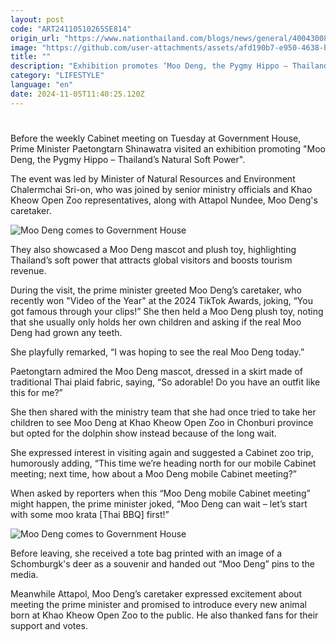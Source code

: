```yaml
---
layout: post
code: "ART24110510265SE814"
origin_url: "https://www.nationthailand.com/blogs/news/general/40043008"
image: "https://github.com/user-attachments/assets/afd190b7-e950-4638-b22d-d67381e45fb2"
title: ""
description: "Exhibition promotes ‘Moo Deng, the Pygmy Hippo – Thailand’s Natural Soft Power’"
category: "LIFESTYLE"
language: "en"
date: 2024-11-05T11:40:25.120Z
---
```


# 









Before the weekly Cabinet meeting on Tuesday at Government House, Prime Minister Paetongtarn Shinawatra visited an exhibition promoting "Moo Deng, the Pygmy Hippo – Thailand’s Natural Soft Power".

The event was led by Minister of Natural Resources and Environment Chalermchai Sri-on, who was joined by senior ministry officials and Khao Kheow Open Zoo representatives, along with Attapol Nundee, Moo Deng's caretaker.

  ![Moo Deng comes to Government House](https://github.com/user-attachments/assets/49b74524-19b8-4536-81e7-41d8e4b28fcf)

They also showcased a Moo Deng mascot and plush toy, highlighting Thailand’s soft power that attracts global visitors and boosts tourism revenue.

During the visit, the prime minister greeted Moo Deng’s caretaker, who recently won "Video of the Year" at the 2024 TikTok Awards, joking, “You got famous through your clips!” She then held a Moo Deng plush toy, noting that she usually only holds her own children and asking if the real Moo Deng had grown any teeth.

She playfully remarked, “I was hoping to see the real Moo Deng today.”

Paetongtarn admired the Moo Deng mascot, dressed in a skirt made of traditional Thai plaid fabric, saying, “So adorable! Do you have an outfit like this for me?”

She then shared with the ministry team that she had once tried to take her children to see Moo Deng at Khao Kheow Open Zoo in Chonburi province but opted for the dolphin show instead because of the long wait.

She expressed interest in visiting again and suggested a Cabinet zoo trip, humorously adding, “This time we’re heading north for our mobile Cabinet meeting; next time, how about a Moo Deng mobile Cabinet meeting?”

When asked by reporters when this “Moo Deng mobile Cabinet meeting” might happen, the prime minister joked, “Moo Deng can wait – let’s start with some moo krata \[Thai BBQ\] first!”

  ![Moo Deng comes to Government House](https://github.com/user-attachments/assets/add4d3af-9b5e-4276-b01a-4cefd1b7aa29)

Before leaving, she received a tote bag printed with an image of a Schomburgk's deer as a souvenir and handed out “Moo Deng” pins to the media.

Meanwhile Attapol, Moo Deng’s caretaker expressed excitement about meeting the prime minister and promised to introduce every new animal born at Khao Kheow Open Zoo to the public. He also thanked fans for their support and votes.